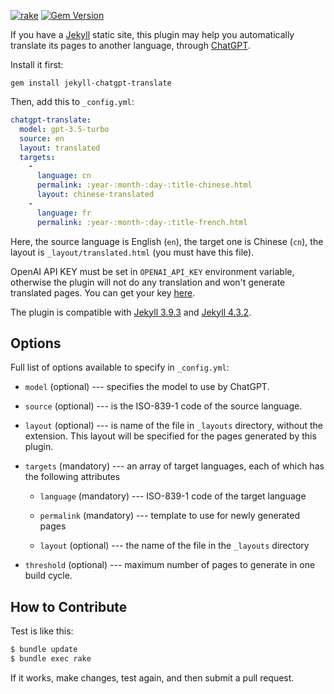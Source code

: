 [![rake](https://github.com/yegor256/jekyll-chatgpt-translate/actions/workflows/rake.yml/badge.svg)](https://github.com/yegor256/jekyll-chatgpt-translate/actions/workflows/rake.yml)
[![Gem Version](https://badge.fury.io/rb/jekyll-chatgpt-translate.svg)](http://badge.fury.io/rb/jekyll-chatgpt-translate)

If you have a [Jekyll](https://jekyllrb.com/) static site, this plugin may help you automatically
translate its pages to another language, through [ChatGPT](https://chat.openai.com/).

Install it first:

```
gem install jekyll-chatgpt-translate
```

Then, add this to `_config.yml`:

```yaml
chatgpt-translate:
  model: gpt-3.5-turbo
  source: en
  layout: translated
  targets: 
    - 
      language: cn
      permalink: :year-:month-:day-:title-chinese.html
      layout: chinese-translated
    - 
      language: fr
      permalink: :year-:month-:day-:title-french.html
```

Here, the source language is English (`en`), the target one is Chinese (`cn`),
the layout is `_layout/translated.html` (you must have this file).

OpenAI API KEY must be set in `OPENAI_API_KEY` environment variable, otherwise
the plugin will not do any translation and won't generate translated pages. 
You can get your key [here](https://help.openai.com/en/articles/4936850-where-do-i-find-my-secret-api-key).

The plugin is compatible with 
[Jekyll 3.9.3](https://jekyllrb.com/news/2023/01/29/jekyll-3-9-3-released/) and 
[Jekyll 4.3.2](https://jekyllrb.com/news/2023/01/20/jekyll-4-3-2-released/). 

## Options

Full list of options available to specify in `_config.yml`:

  * `model` (optional) --- specifies the model to use by ChatGPT.

  * `source` (optional) --- is the ISO-839-1 code of the source language.

  * `layout` (optional) --- is name of the file in `_layouts` directory, without the extension. 
This layout will be specified for the pages generated by this plugin.

  * `targets` (mandatory) --- an array of target languages, each of which has the following attributes

    * `language` (mandatory) --- ISO-839-1 code of the target language

    * `permalink` (mandatory) --- template to use for newly generated pages

    * `layout` (optional) --- the name of the file in the `_layouts` directory

  * `threshold` (optional) --- maximum number of pages to generate in one build cycle.

## How to Contribute

Test is like this:

```bash
$ bundle update
$ bundle exec rake
```

If it works, make changes, test again, and then submit a pull request.
